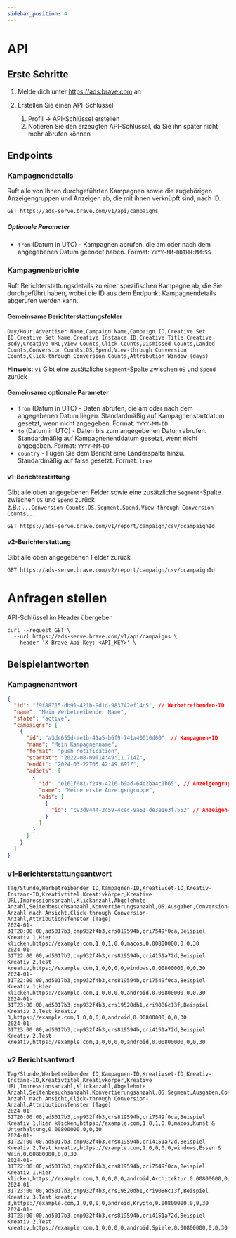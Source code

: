 ```yaml
---
sidebar_position: 4
---
```


# API

## Erste Schritte

1. Melde dich unter https://ads.brave.com an

2. Erstellen Sie einen API-Schlüssel
   1. Profil -> API-Schlüssel erstellen
   2. Notieren Sie den erzeugten API-Schlüssel, da Sie ihn später nicht mehr abrufen können

## Endpoints

### Kampagnendetails

Ruft alle von Ihnen durchgeführten Kampagnen sowie die zugehörigen Anzeigengruppen und Anzeigen ab, die mit ihnen verknüpft sind, nach ID.

```
GET https://ads-serve.brave.com/v1/api/campaigns
```

##### Optionale Parameter

- `from` (Datum in UTC) - Kampagnen abrufen, die am oder nach dem angegebenen Datum geendet haben. Format: `YYYY-MM-DDTHH:MM:SS`

### Kampagnenberichte

Ruft Berichterstattungsdetails zu einer spezifischen Kampagne ab, die Sie durchgeführt haben, wobei die ID aus dem Endpunkt Kampagnendetails abgerufen werden kann.

#### Gemeinsame Berichterstattungsfelder

```
Day/Hour,Advertiser Name,Campaign Name,Campaign ID,Creative Set ID,Creative Set Name,Creative Instance ID,Creative Title,Creative Body,Creative URL,View Counts,Click Counts,Dismissed Counts,Landed Counts,Conversion Counts,OS,Spend,View-through Conversion Counts,Click-through Conversion Counts,Attribution Window (days)
```

**Hinweis**: `v1` Gibt eine zusätzliche `Segment`-Spalte zwischen `OS` und `Spend` zurück

#### Gemeinsame optionale Parameter

- `from` (Datum in UTC) - Daten abrufen, die am oder nach dem angegebenen Datum liegen. Standardmäßig auf Kampagnenstartdatum gesetzt, wenn nicht angegeben. Format: `YYYY-MM-DD`
- `to` (Datum in UTC) - Daten bis zum angegebenen Datum abrufen. Standardmäßig auf Kampagnenenddatum gesetzt, wenn nicht angegeben. Format: `YYYY-MM-DD`
- `country` - Fügen Sie dem Bericht eine Länderspalte hinzu. Standardmäßig auf false gesetzt. Format: `true`

#### v1-Berichterstattung

Gibt alle oben angegebenen Felder sowie eine zusätzliche `Segment`-Spalte zwischen `OS` und `Spend` zurück <br />
z.B.: `...Conversion Counts,OS,Segment,Spend,View-through Conversion Counts...`

```
GET https://ads-serve.brave.com/v1/report/campaign/csv/:campaignId
```

#### v2-Berichterstattung

Gibt alle oben angegebenen Felder zurück

```
GET https://ads-serve.brave.com/v2/report/campaign/csv/:campaignId
```

# Anfragen stellen

API-Schlüssel im Header übergeben

```
curl --request GET \
  --url https://ads-serve.brave.com/v1/api/campaigns \
  --header 'X-Brave-Api-Key: <API_KEY>' \
```

## Beispielantworten

### Kampagnenantwort

```json
{
  "id": "f9f88715-db91-421b-9d1d-983742ef14c5", // Werbetreibenden-ID
  "name": "Mein Werbetreibender Name",
  "state": "active",
  "campaigns": [
    {
      "id": "a3de655d-ae1b-41a5-b6f9-741a40010d00", // Kampagnen-ID
      "name": "Mein Kampagnenname",
      "format": "push_notification",
      "startAt": "2022-08-09T14:49:11.714Z",
      "endAt": "2024-03-22T05:42:49.691Z",
      "adSets": [
        {
          "id": "e161f081-f249-4216-b9ad-64e2ba4c1b65", // Anzeigengruppe-ID
          "name": "Meine erste Anzeigengruppe",
          "ads": [
            {
              "id": "c93d9444-2c59-4cec-9a61-de3e1e3f7552" // Anzeigen-ID
            }
          ]
        }
      ]
    }
  ]
}
```

### v1-Berichterstattungsantwort

```
Tag/Stunde,Werbetreibender ID,Kampagnen-ID,Kreativset-ID,Kreativ-Instanz-ID,Kreativtitel,Kreativkörper,Kreative URL,Impressionsanzahl,Klickanzahl,Abgelehnte Anzahl,Seitenbesuchsanzahl,Konvertierungsanzahl,OS,Ausgaben,Conversion-Anzahl nach Ansicht,Click-through Conversion-Anzahl,Attributionsfenster (Tage)
2024-01-31T20:00:00,ad5017b3,cmp932f4b3,crs819594b,cri7549f0ca,Beispiel Kreativ 1,Hier klicken,https://example.com,1,0,1,0,0,macos,0.00800000,0,0,30
2024-01-31T22:00:00,ad5017b3,cmp932f4b3,crs819594b,cri4151a72d,Beispiel Kreativ 2,Test kreativ,https://example.com,1,0,0,0,0,windows,0.00800000,0,0,30
2024-01-31T22:00:00,ad5017b3,cmp932f4b3,crs819594b,cri7549f0ca,Beispiel Kreativ 1,Hier klicken,https://example.com,1,0,0,0,0,android,0.00800000,0,0,30
2024-01-31T23:00:00,ad5017b3,cmp932f4b3,crs19520db1,cri9086c13f,Beispiel Kreativ 3,Test kreativ 3,https://example.com,1,0,0,0,0,android,0.00800000,0,0,30
2024-01-31T23:00:00,ad5017b3,cmp932f4b3,crs819594b,cri4151a72d,Beispiel Kreativ 2,Test kreativ,https://example.com,1,0,0,0,0,android,0.00800000,0,0,30
```

### v2 Berichtsantwort

```
Tag/Stunde,Werbetreibender ID,Kampagnen-ID,Kreativset-ID,Kreativ-Instanz-ID,Kreativtitel,Kreativkörper,Kreative URL,Impressionsanzahl,Klickanzahl,Abgelehnte Anzahl,Seitenbesuchsanzahl,Konvertierungsanzahl,OS,Segment,Ausgaben,Conversion-Anzahl nach Ansicht,Click-through Conversion-Anzahl,Attributionsfenster (Tage)
2024-01-31T20:00:00,ad5017b3,cmp932f4b3,crs819594b,cri7549f0ca,Beispiel Kreativ 1,Hier klicken,https://example.com,1,0,1,0,0,macos,Kunst & Unterhaltung,0.00800000,0,0,30
2024-01-31T22:00:00,ad5017b3,cmp932f4b3,crs819594b,cri4151a72d,Beispiel Kreativ 2,Test kreativ,https://example.com,1,0,0,0,0,windows,Essen & Wein,0.00800000,0,0,30
2024-01-31T22:00:00,ad5017b3,cmp932f4b3,crs819594b,cri7549f0ca,Beispiel Kreativ 1,Hier klicken,https://example.com,1,0,0,0,0,android,Architektur,0.00800000,0,0,30
2024-01-31T23:00:00,ad5017b3,cmp932f4b3,crs19520db1,cri9086c13f,Beispiel Kreativ 3,Test kreativ 3,https://example.com,1,0,0,0,0,android,Krypto,0.00800000,0,0,30
2024-01-31T23:00:00,ad5017b3,cmp932f4b3,crs819594b,cri4151a72d,Beispiel Kreativ 2,Test kreativ,https://example.com,1,0,0,0,0,android,Spiele,0.00800000,0,0,30
```
